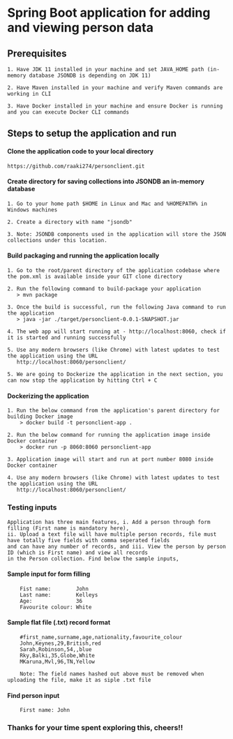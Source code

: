 
# Spring Boot application for adding and viewing person data

## Prerequisites
    1. Have JDK 11 installed in your machine and set JAVA_HOME path (in-memory database JSONDB is depending on JDK 11)
    
    2. Have Maven installed in your machine and verify Maven commands are working in CLI
    
    3. Have Docker installed in your machine and ensure Docker is running and you can execute Docker CLI commands

## Steps to setup the application and run

#### Clone the application code to your local directory
    https://github.com/raaki274/personclient.git

#### Create directory for saving collections into JSONDB an in-memory database
    1. Go to your home path $HOME in Linux and Mac and %HOMEPATH% in Windows machines
    
    2. Create a directory with name "jsondb"
    
    3. Note: JSONDB components used in the application will store the JSON collections under this location.
    
#### Build packaging and running the application locally
    1. Go to the root/parent directory of the application codebase where the pom.xml is available inside your GIT clone directory
    
    2. Run the following command to build-package your application
       > mvn package
       
    3. Once the build is successful, run the following Java command to run the application
       > java -jar ./target/personclient-0.0.1-SNAPSHOT.jar
       
    4. The web app will start running at - http://localhost:8060, check if it is started and running successfully
    
    5. Use any modern browsers (like Chrome) with latest updates to test the application using the URL
       http://localhost:8060/personclient/
    
    5. We are going to Dockerize the application in the next section, you can now stop the application by hitting Ctrl + C
    
#### Dockerizing the application
    1. Run the below command from the application's parent directory for building Docker image
        > docker build -t personclient-app .
    
    2. Run the below command for running the application image inside Docker container
        > docker run -p 8060:8060 personclient-app
    
    3. Application image will start and run at port number 8080 inside Docker container
    
    4. Use any modern browsers (like Chrome) with latest updates to test the application using the URL
       http://localhost:8060/personclient/

### Testing inputs
    Application has three main features, i. Add a person through form filling (First name is mandatory here), 
    ii. Upload a text file will have multiple person records, file must have totally five fields with comma seperated fields 
    and can have any number of records, and iii. View the person by person ID (which is First name) and view all records 
    in the Person collection. Find below the sample inputs,
    
   #### Sample input for form filling
        Fist name:        John
        Last name:        Kelleys
        Age:              36
        Favourite colour: White
   
   #### Sample flat file (.txt) record format
        #first_name,surname,age,nationality,favourite_colour
        John,Keynes,29,British,red
        Sarah,Robinson,54,,blue
        Rky,Balki,35,Globe,White
        MKaruna,Mvl,96,TN,Yellow
   
        Note: The field names hashed out above must be removed when uploading the file, make it as siple .txt file
   
   #### Find person input
        First name: John


### Thanks for your time spent exploring this, cheers!!
